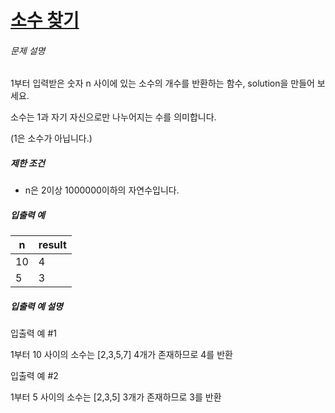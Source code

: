 # [소수 찾기](https://school.programmers.co.kr/learn/courses/30/lessons/12921)


###### 문제 설명


1부터 입력받은 숫자 n 사이에 있는 소수의 개수를 반환하는 함수, solution을 만들어 보세요. 


소수는 1과 자기 자신으로만 나누어지는 수를 의미합니다.  

(1은 소수가 아닙니다.)


##### 제한 조건


* n은 2이상 1000000이하의 자연수입니다.


##### 입출력 예




| n | result |
| --- | --- |
| 10 | 4 |
| 5 | 3 |


##### 입출력 예 설명


입출력 예 \#1  

1부터 10 사이의 소수는 \[2,3,5,7] 4개가 존재하므로 4를 반환


입출력 예 \#2  

1부터 5 사이의 소수는 \[2,3,5] 3개가 존재하므로 3를 반환



